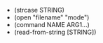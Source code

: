 - (strcase STRING)
- (open "filename" "mode")
- (command NAME ARG1...)
- (read-from-string [STRING])
